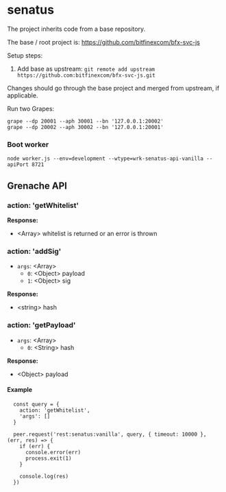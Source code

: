# senatus

The project inherits code from a base repository.

The base / root project is: https://github.com/bitfinexcom/bfx-svc-js

Setup steps:

1. Add base as upstream: `git remote add upstream https://github.com:bitfinexcom/bfx-svc-js.git`

Changes should go through the base project and merged from upstream, if applicable.

Run two Grapes:

```
grape --dp 20001 --aph 30001 --bn '127.0.0.1:20002'
grape --dp 20002 --aph 30002 --bn '127.0.0.1:20001'
```

### Boot worker

```
node worker.js --env=development --wtype=wrk-senatus-api-vanilla --apiPort 8721
```

## Grenache API

### action: 'getWhitelist'

**Response:**

  - &lt;Array&gt; whitelist is returned or an error is thrown   

### action: 'addSig'

  - `args`: &lt;Array&gt;
    - `0`: &lt;Object&gt; payload
    - `1`: &lt;Object&gt; sig

**Response:**

  - &lt;string&gt; hash
  
### action: 'getPayload'

  - `args`: &lt;Array&gt;
    - `0`: &lt;String&gt; hash

**Response:**

  - &lt;Object&gt; payload

#### Example

```
  const query = {
    action: 'getWhitelist',
    'args': []
  }

  peer.request('rest:senatus:vanilla', query, { timeout: 10000 }, (err, res) => {
    if (err) {
      console.error(err)
      process.exit(1)
    }

    console.log(res)
  })
```
